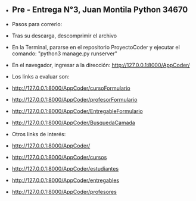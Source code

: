- <h2> Pre - Entrega N°3, Juan Montila Python 34670

- Pasos para correrlo:
- Tras su descarga, descomprimir el archivo
- En la Terminal, pararse en el repositorio ProyectoCoder y ejecutar el comando: "python3 manage.py runserver"
- En el navegador, ingresar a la dirección: http://127.0.0.1:8000/AppCoder/


- Los links a evaluar son: 
- http://127.0.0.1:8000/AppCoder/cursoFormulario
- http://127.0.0.1:8000/AppCoder/profesorFormulario
- http://127.0.0.1:8000/AppCoder/EntregableFormulario
- http://127.0.0.1:8000/AppCoder/BusquedaCamada

- Otros links de interés:

- http://127.0.0.1:8000/AppCoder/
- http://127.0.0.1:8000/AppCoder/cursos
- http://127.0.0.1:8000/AppCoder/estudiantes
- http://127.0.0.1:8000/AppCoder/entregables
- http://127.0.0.1:8000/AppCoder/profesores